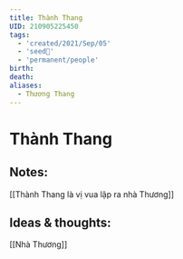 ```yaml
---
title: Thành Thang
UID: 210905225450
tags:
  - 'created/2021/Sep/05'
  - 'seed🥜'
  - 'permanent/people'
birth: 
death: 
aliases:
  - Thương Thang
---
```

# Thành Thang

## Notes:
[[Thành Thang là vị vua lập ra nhà Thương]]

## Ideas & thoughts:
[[Nhà Thương]]
